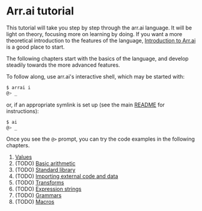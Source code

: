 # Arr.ai tutorial

This tutorial will take you step by step through the arr.ai language. It will be
light on theory, focusing more on learning by doing. If you want a more
theoretical introduction to the features of the language, [Introduction to
Arr.ai](../intro.md) is a good place to start.

The following chapters start with the basics of the language, and develop
steadily towards the more advanced features.

To follow along, use arr.ai's interactive shell, which may be started with:

```bash
$ arrai i
@> _
```

or, if an appropriate symlink is set up (see the main [README](../../README.md)
for instructions):

```bash
$ ai
@> _
```

Once you see the `@>` prompt, you can try the code examples in the following
chapters.

1. [Values](values.md)
2. (TODO) [Basic arithmetic](arithmetic.md)
3. (TODO) [Standard library](stdlib.md)
4. (TODO) [Importing external code and data](import.md)
5. (TODO) [Transforms](transforms.md)
6. (TODO) [Expression strings](exprstr.md)
7. (TODO) [Grammars](grammars.md)
8. (TODO) [Macros](macros.md)
